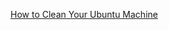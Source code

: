 
[How to Clean Your Ubuntu Machine](https://www.w3docs.com/snippets/linux/how-to-clean-your-ubuntu-machine.html)

